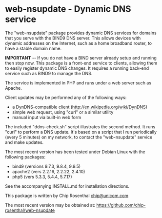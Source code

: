 # web-nsupdate - Dynamic DNS service

The "web-nsupdate" package provides dynamic DNS services for domains
that you serve with the BIND9 DNS server. This allows devices with
dynamic addresses on the Internet, such as a home broadband router,
to have a stable domain name.

**IMPORTANT** -- If you do not have a BIND server already setup and
running then stop now. This package is a front-end service to clients,
allowing them to easily register dynamic DNS changes. It requires a
running back-end service such as BIND9 to manage the DNS.

The service is implemented in PHP and runs under a web server such as
Apache.

Client updates may be performed any of the following ways:

* a DynDNS-compatible client (http://en.wikipedia.org/wiki/DynDNS)
* simple web request, using "curl" or a similar utility
* manual input via built-in web form

The included "ddns-check.sh" script illustrates the second method.
It runs "curl" to perform a DNS update. It's based on a script that
I run periodically (every 5 minutes) on my network, to contact the
"web-nsupdate" service and make updates.

The most recent version has been tested under Debian Linux with the
following packages:

* bind9 (versions 9.7.3, 9.8.4, 9.9.5)
* apache2 (vers 2.2.16, 2.2.22, 2.4.10)
* php5 (vers 5.3.3, 5.4.4, 5.7.17)

See the accompanying INSTALL.md for installation directions.

This package is written by Chip Rosenthal <chip@unicom.com>

The most recent version may be obtained at: https://github.com/chip-rosenthal/web-nsupdate

